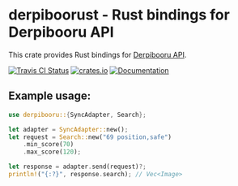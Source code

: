 # derpiboorust - Rust bindings for Derpibooru API 
This crate provides Rust bindings for [Derpibooru API](https://derpibooru.org/pages/api).

[![Travis CI Status](https://api.travis-ci.org/Ralvke/derpiboorust.svg?branch=master)](https://travis-ci.org/Ralvke/derpiboorust)
[![crates.io](https://img.shields.io/crates/v/derpiboorust.svg)](https://crates.io/crates/derpiboorust)
[![Documentation](https://docs.rs/derpiboorust/badge.svg)](https://docs.rs/derpiboorust)

## Example usage:
```rust
use derpibooru::{SyncAdapter, Search};

let adapter = SyncAdapter::new();
let request = Search::new("69 position,safe")
    .min_score(70)
    .max_score(120);

let response = adapter.send(request)?;
println!("{:?}", response.search); // Vec<Image>
```

